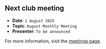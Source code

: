 ## Next club meeting
* **Date**: `1 August 2025`
* **Topic**: `August Monthly Meeting`
* **Presenter**: `To be announced`

For more information, visit the [meetings page](/meetings.html).
